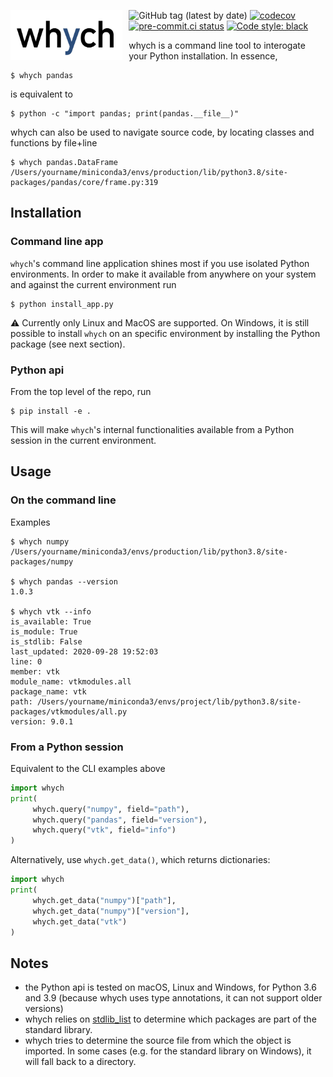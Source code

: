 <img src="logo.jpg"
     alt="whych logo"
     height="80"
     style="float: left; margin-right: 10px;" />

![GitHub tag (latest by date)](https://img.shields.io/github/v/tag/neutrinoceros/whych)
[![codecov](https://codecov.io/gh/neutrinoceros/whych/branch/master/graph/badge.svg)](https://codecov.io/gh/neutrinoceros/whych)
[![pre-commit.ci status](https://results.pre-commit.ci/badge/github/neutrinoceros/whych/master.svg)](https://results.pre-commit.ci/latest/github/neutrinoceros/whych/master)
[![Code style: black](https://img.shields.io/badge/code%20style-black-000000.svg)](https://github.com/psf/black)

whych is a command line tool to interogate your Python installation.
In essence,

```shell
$ whych pandas
```
is equivalent to
```shell
$ python -c "import pandas; print(pandas.__file__)"
```

whych can also be used to navigate source code, by locating classes and functions by file+line

```shell
$ whych pandas.DataFrame
/Users/yourname/miniconda3/envs/production/lib/python3.8/site-packages/pandas/core/frame.py:319
```

## Installation

### Command line app

``whych``'s command line application shines most if you use isolated Python
environments. In order to make it available from anywhere on your system and
against the current environment run
```shell
$ python install_app.py
```
:warning: Currently only Linux and MacOS are supported. On Windows, it is still
possible to install `whych` on an specific environment by installing the Python
package (see next section).

### Python api

From the top level of the repo, run
```shell
$ pip install -e .
```

This will make `whych`'s internal functionalities available from a Python
session in the current environment.


## Usage

### On the command line

Examples

```shell
$ whych numpy
/Users/yourname/miniconda3/envs/production/lib/python3.8/site-packages/numpy

$ whych pandas --version
1.0.3

$ whych vtk --info
is_available: True
is_module: True
is_stdlib: False
last_updated: 2020-09-28 19:52:03
line: 0
member: vtk
module_name: vtkmodules.all
package_name: vtk
path: /Users/yourname/miniconda3/envs/project/lib/python3.8/site-packages/vtkmodules/all.py
version: 9.0.1
```

### From a Python session

Equivalent to the CLI examples above
```python
import whych
print(
     whych.query("numpy", field="path"),
     whych.query("pandas", field="version"),
     whych.query("vtk", field="info")
)
```

Alternatively, use `whych.get_data()`, which returns dictionaries:
```python
import whych
print(
     whych.get_data("numpy")["path"],
     whych.get_data("numpy")["version"],
     whych.get_data("vtk")
)
```

## Notes
- the Python api is tested on macOS, Linux and Windows, for Python 3.6 and 3.9
  (because whych uses type annotations, it can not support older versions)
- whych relies on [stdlib_list](https://github.com/jackmaney/python-stdlib-list)
  to determine which packages are part of the standard library.
- whych tries to determine the source file from which the object is imported. In
  some cases (e.g. for the standard library on Windows), it will fall back to a
  directory.
